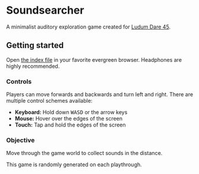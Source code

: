 # Soundsearcher
A minimalist auditory exploration game created for [Ludum Dare 45](https://ldjam.com/events/ludum-dare/45).

## Getting started
Open [the index file](https://nicross.github.io/ludum-dare-45/) in your favorite evergreen browser.
Headphones are highly recommended.

### Controls
Players can move forwards and backwards and turn left and right.
There are multiple control schemes available:
  - **Keyboard:** Hold down <kbd>W</kbd><kbd>A</kbd><kbd>S</kbd><kbd>D</kbd> or the arrow keys
  - **Mouse:** Hover over the edges of the screen
  - **Touch:** Tap and hold the edges of the screen

### Objective
Move through the game world to collect sounds in the distance.

This game is randomly generated on each playthrough.
